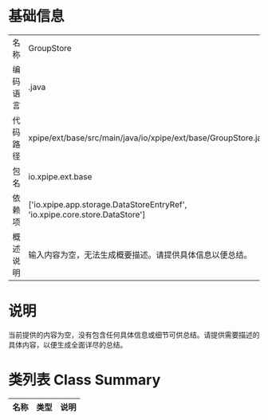 # 基础信息

|      |      |
|------|------|
| 名称 | GroupStore |
| 编码语言 | .java |
| 代码路径 | xpipe/ext/base/src/main/java/io/xpipe/ext/base/GroupStore.java |
| 包名 | io.xpipe.ext.base |
| 依赖项 | ['io.xpipe.app.storage.DataStoreEntryRef', 'io.xpipe.core.store.DataStore'] |
| 概述说明 | 输入内容为空，无法生成概要描述。请提供具体信息以便总结。 |

# 说明

当前提供的内容为空，没有包含任何具体信息或细节可供总结。请提供需要描述的具体内容，以便生成全面详尽的总结。

# 类列表 Class Summary

| 名称   | 类型  | 说明 |
|-------|------|-------------|




